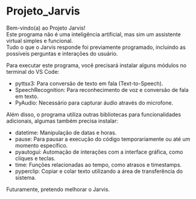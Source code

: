 # Projeto_Jarvis

Bem-vindo(a) ao Projeto Jarvis!  
Este programa não é uma inteligência artificial, mas sim um assistente virtual simples e funcional.  
Tudo o que o Jarvis responde foi previamente programado, incluindo as possíveis perguntas e interações do usuário.  

Para executar este programa, você precisará instalar alguns módulos no terminal do VS Code:  
- pyttsx3: Para conversão de texto em fala (Text-to-Speech).  
- SpeechRecognition: Para reconhecimento de voz e conversão de fala em texto.  
- PyAudio: Necessário para capturar áudio através do microfone.  

Além disso, o programa utiliza outras bibliotecas para funcionalidades adicionais, algumas também precisa instalar:  
- datetime: Manipulação de datas e horas.  
- pause: Para pausar a execução do código temporariamente ou até um momento específico.  
- pyautogui: Automação de interações com a interface gráfica, como cliques e teclas.  
- time: Funções relacionadas ao tempo, como atrasos e timestamps.  
- pyperclip: Copiar e colar texto utilizando a área de transferência do sistema.  

Futuramente, pretendo melhorar o Jarvis.  
